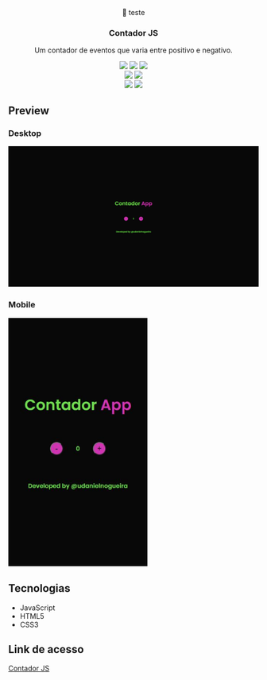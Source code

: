 <div align="center">
<div font-size="300">🍇 teste</div>
<h3>Contador JS</h3>
<p>Um contador de eventos que varia entre positivo e negativo.</p>
<img src="https://img.shields.io/github/languages/count/udanielnogueira/contador-js">
<img src="https://img.shields.io/github/languages/top/udanielnogueira/contador-js">
<img src="https://img.shields.io/github/languages/code-size/udanielnogueira/contador-js">
<br>
<img src="https://img.shields.io/github/last-commit/udanielnogueira/contador-js">
<img src="https://img.shields.io/github/deployments/udanielnogueira/contador-js/github-pages">
<br>
<img src="https://img.shields.io/github/license/udanielnogueira/contador-js">
<img src="https://img.shields.io/badge/responsive-yes-ff69b4">
</div>

## Preview

### Desktop

![Preview do projeto](assets/img/contador-js-preview.png "Contador JS Preview")

### Mobile

<img src="assets/img/contador-js-mobile-preview.JPG" height="500" alt="Contador JS Mobile Preview">

## Tecnologias

- JavaScript
- HTML5
- CSS3

## Link de acesso

<a href="https://udanielnogueira.github.io/contador-js/" target="_blank">Contador JS</a>

<!-- 
Images
![Image](image.png "Image")
 -->

 <!-- 
Gifs
Windows + G
Windows + Alt + R
https://cloudconvert.com/mp4-to-gif
https://www.iloveimg.com/compress-image/compress-gif
-->

<!-- 
Badges
https://shields.io/
https://simpleicons.org/
https://forthebadge.com/
https://github.com/alexandresanlim/Badges4-README.md-Profile
 -->

<!-- 
Logos
https://temp-mail.org/en/
https://www.shopify.com/br/ferramentas/criador-de-logo
-->

<!-- 
Refs
https://github.com/othneildrew/Best-README-Template
https://github.com/matiassingers/awesome-readme
https://github.com/amitmerchant1990/electron-markdownify
 -->
